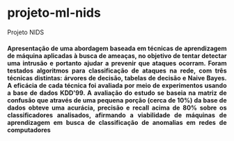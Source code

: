 # projeto-ml-nids
Projeto NIDS

<h4 align="justify">
Apresentação de uma abordagem baseada em técnicas de aprendizagem de máquina aplicadas à busca de ameaças, no objetivo de tentar detectar uma intrusão e portanto ajudar a prevenir que ataques ocorram. Foram testados algoritmos para classificação de ataques na rede, com três técnicas distintas: árvores de decisão, tabelas de decisão e Naive Bayes. A eficácia de cada técnica foi avaliada por meio de experimentos usando a base de dados KDD'99. A avaliação do estudo se baseia na matriz de confusão que através de uma pequena porção (cerca de 10%) da base de dados obteve uma acurácia, precisão e recall acima de 80% sobre os classificadores analisados, afirmando a viabilidade de máquinas de aprendizagem em busca de classificação de anomalias em redes de computadores
<h4 align="justify">
